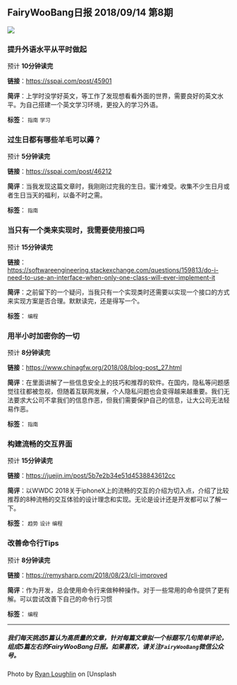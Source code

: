 ## FairyWooBang日报 2018/09/14 第8期

![](http://oiuhevdur.bkt.clouddn.com/fairywoobang/ryan-loughlin-275646-unsplash.jpg)

### 提升外语水平从平时做起 

预计 **10分钟读完**

**链接**：https://sspai.com/post/45901

**简评**：上学时没学好英文，等工作了发现想看看外面的世界，需要良好的英文水平。为自己搭建一个英文学习环境，更投入的学习外语。

**标签**： `指南`  `学习`

### 过生日都有哪些羊毛可以薅？ 

预计 **5分钟读完**

**链接**：https://sspai.com/post/46212

**简评**：当我发现这篇文章时，我刚刚过完我的生日。蜜汁难受。收集不少生日月或者生日当天的福利，以备不时之需。

**标签**： `指南`

### 当只有一个类来实现时，我需要使用接口吗 

预计 **15分钟读完**

**链接**：https://softwareengineering.stackexchange.com/questions/159813/do-i-need-to-use-an-interface-when-only-one-class-will-ever-implement-it

**简评**：之前留下的一个疑问，当我只有一个实现类时还需要以实现一个接口的方式来实现方案是否合理。默默读完，还是得写一个。

**标签**： `编程`

### 用半小时加密你的一切 

预计 **8分钟读完**

**链接**：https://www.chinagfw.org/2018/08/blog-post_27.html

**简评**：在里面讲解了一些信息安全上的技巧和推荐的软件。在国内，隐私等问题感觉往往都被忽视，但随着互联网发展，个人隐私问题也会变得越来越重要。我们无法要求大公司不拿我们的信息作恶，但我们需要保护自己的信息，让大公司无法轻易作恶。

**标签**： `指南`

### 构建流畅的交互界面 

预计 **15分钟读完**

**链接**：https://juejin.im/post/5b7e2b34e51d4538843612cc

**简评**：以WWDC 2018关于iphoneX上的流畅的交互的介绍为切入点，介绍了比较推荐的8种流畅的交互体验的设计理念和实现。无论是设计还是开发都可以了解一下。

**标签**： `趋势`  `设计`  `编程`

### 改善命令行Tips 

预计 **8分钟读完**

**链接**：https://remysharp.com/2018/08/23/cli-improved

**简评**：作为开发，总会使用命令行来做种种操作。对于一些常用的命令提供了更有解。可以尝试改善下自己的命令行习惯

**标签**： `编程`

------

##### 我们每天挑选5篇认为高质量的文章，针对每篇文章拟一个标题写几句简单评论，组成5篇左右的FairyWooBang日报。如果喜欢，请关注`FairyWooBang`微信公众号。

Photo by [Ryan Loughlin](https://unsplash.com/photos/kUJp-TkpCDE?utm_source=unsplash&utm_medium=referral&utm_content=creditCopyText) on [Unsplash
